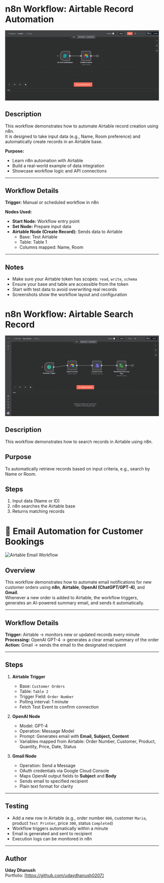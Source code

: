 # n8n Workflow: Airtable Record Automation

![Airtable Search Workflow](Screenshots/Airtable_1.png)

## Description
This workflow demonstrates how to automate Airtable record creation using n8n.  
It is designed to take input data (e.g., Name, Room preference) and automatically create records in an Airtable base.

**Purpose:**  
- Learn n8n automation with Airtable  
- Build a real-world example of data integration  
- Showcase workflow logic and API connections  

---

## Workflow Details

**Trigger:** Manual or scheduled workflow in n8n

**Nodes Used:**
- **Start Node:** Workflow entry point
- **Set Node:** Prepare input data
- **Airtable Node (Create Record):** Sends data to Airtable
  - Base: Test Airtable
  - Table: Table 1
  - Columns mapped: Name, Room

---
## Notes
- Make sure your Airtable token has scopes: `read`, `write`, `schema`  
- Ensure your base and table are accessible from the token  
- Start with test data to avoid overwriting real records  
- Screenshots show the workflow layout and configuration

# n8n Workflow: Airtable Search Record

![Airtable Record Workflow](Screenshots/Airtable_2.png)
## Description
This workflow demonstrates how to search records in Airtable using n8n.

## Purpose
To automatically retrieve records based on input criteria, e.g., search by Name or Room.

## Steps
1. Input data (Name or ID)
2. n8n searches the Airtable base
3. Returns matching records

# 📧 Email Automation for Customer Bookings

![Airtable Email Workflow](Screenshots/Airtable_3.png)

## Overview
This workflow demonstrates how to automate email notifications for new customer orders using **n8n**, **Airtable**, **OpenAI (ChatGPT/GPT-4)**, and **Gmail**.  
Whenever a new order is added to Airtable, the workflow triggers, generates an AI-powered summary email, and sends it automatically.

---

## Workflow Details

**Trigger:** Airtable → monitors new or updated records every minute  
**Processing:** OpenAI GPT-4 → generates a clear email summary of the order  
**Action:** Gmail → sends the email to the designated recipient

---

## Steps

1. **Airtable Trigger**
   - Base: `Customer Orders`
   - Table: `Table 2`
   - Trigger Field: `Order Number`
   - Polling interval: 1 minute
   - Fetch Test Event to confirm connection

2. **OpenAI Node**
   - Model: GPT-4
   - Operation: Message Model
   - Prompt: Generates email with **Email, Subject, Content**
   - Variables mapped from Airtable: Order Number, Customer, Product, Quantity, Price, Date, Status

3. **Gmail Node**
   - Operation: Send a Message
   - OAuth credentials via Google Cloud Console
   - Maps OpenAI output fields to **Subject** and **Body**
   - Sends email to specified recipient
   - Plain text format for clarity

---

## Testing
- Add a new row in Airtable (e.g., order number `006`, customer `Maria`, product `Test Printer`, price `300`, status `Completed`)  
- Workflow triggers automatically within a minute  
- Email is generated and sent to recipient  
- Execution logs can be monitored in n8n

---

## Author
**Uday Dhanush**  
Portfolio: [https://github.com/udaydhanush0207]
